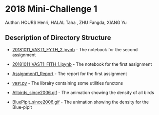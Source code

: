 # 2018 Mini-Challenge 1
Author: HOURS Henri, HALAL Taha , ZHU Fangda, XIANG Yu

## Description of Directory  Structure

- [20181011_VAST1_FYTH_2.ipynb](20181012_VAST1_FYTH_2.ipynb) - The notebook for the second assignment  
- [20181011_VAST1_FITH_1.ipynb](20181012_VAST1_FITH_1.ipynb) - The notebook for the first assignment  
- [Assignment1_Report](Assignment1_Report.pdf) - The report for the first assignment
- [vast.py](vast.py) - The librairy containing some utilities functons

- [Allbirds_since2006.gif](Allbirds_since2006.gif) - The animation showing the density of all birds

- [BluePipit_since2006.gif](BluePipit_since2006.gif) - The animation showing the density for the Blue-pipit